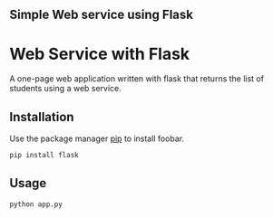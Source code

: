## Simple Web service using Flask
# Web Service with Flask

A one-page web application written with flask that returns the list of students using a web service. 
## Installation

Use the package manager [pip](https://pip.pypa.io/en/stable/) to install foobar.

```bash
pip install flask
```

## Usage

```python
python app.py